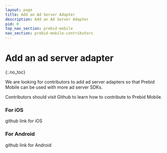 ```yaml
---
layout: page
title: Add an Ad Server Adapter
description: Add an Ad Server Adapter
pid: 0
top_nav_section: prebid-mobile
nav_section: prebid-mobile-contributors 
---
```


<div class="bs-docs-section" markdown="1">

# Add an ad server adapter
{:.no_toc}

We are looking for contributors to add ad server adapters so that Prebid Mobile can be used with more ad server SDKs.

Contributors should visit Github to learn how to contribute to Prebid Mobile.

### For iOS

github link for iOS

### For Android

github link for Android


</div>
